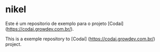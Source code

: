 # nikel

Este é  um repositorio de exemplo para o projeto [Codaí] (https://codai.growdev.com.br/).

This is a exemple repository to [Codaí] (https://codai.growdev.com.br/) project.
